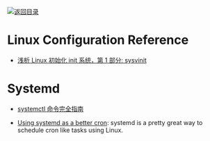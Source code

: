 [![返回目录](https://parg.co/UGo)](https://github.com/wxyyxc1992/Awesome-Reference)

# Linux Configuration Reference

* [浅析 Linux 初始化 init 系统，第 1 部分: sysvinit](http://www.ibm.com/developerworks/cn/linux/1407_liuming_init1/)

# Systemd

* [systemctl 命令完全指南](http://www.linuxdiyf.com/linux/13088.html)

* [Using systemd as a better cron](https://parg.co/UgS): systemd is a pretty great way to schedule cron like tasks using Linux. 
